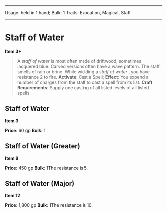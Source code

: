 
---
Usage: held in 1 hand;
Bulk: 1
Traits: Evocation, Magical, Staff

---

# Staff of Water

**Item 3+**

> A *staff of water* is most often made of driftwood, sometimes lacquered blue. Carved versions often have a wave pattern. The staff smells of rain or brine. While wielding a *staff of water* , you have resistance 2 to fire.
**Activate**: Cast a Spell;
**Effect**: You expend a number of charges from the staff to cast a spell from its list.
**Craft Requirements**: Supply one casting of all listed levels of all listed spells.

## Staff of Water

**Item 3**

**Price**: 60 gp
**Bulk**: 1

## Staff of Water (Greater)

**Item 8**

**Price**: 450 gp
**Bulk**: 1The resistance is 5.

## Staff of Water (Major)

**Item 12**

**Price**: 1,800 gp
**Bulk**: 1The resistance is 10.
